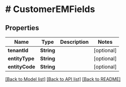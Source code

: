 # # CustomerEMFields


## Properties 


Name | Type | Description | Notes
------------ | ------------- | ------------- | -------------
**tenantId**| **String** |   | [optional]
**entityType**| **String** |   | [optional]
**entityCode**| **String** |   | [optional]


[[Back to Model list]](../../README.md#models) [[Back to API list]](../../README.md#endpoints) [[Back to README]](../../README.md)

